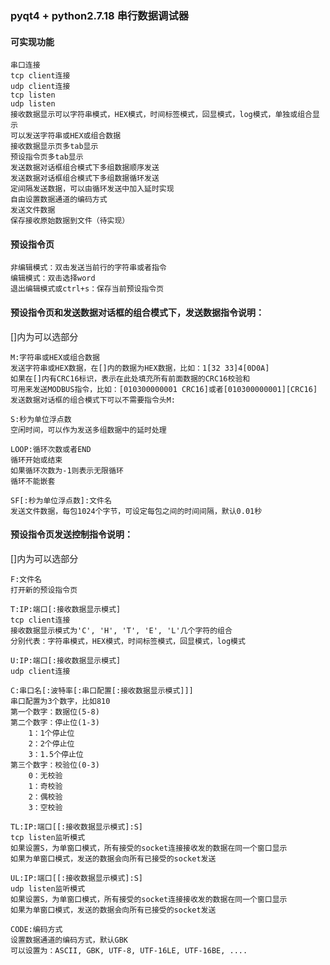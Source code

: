 ### pyqt4 + python2.7.18 串行数据调试器

#### 可实现功能

    串口连接
    tcp client连接
    udp client连接
    tcp listen
    udp listen
    接收数据显示可以字符串模式，HEX模式，时间标签模式，回显模式，log模式，单独或组合显示
    可以发送字符串或HEX或组合数据
    接收数据显示页多tab显示
    预设指令页多tab显示
    发送数据对话框组合模式下多组数据顺序发送
    发送数据对话框组合模式下多组数据循环发送
    定间隔发送数据，可以由循环发送中加入延时实现
    自由设置数据通道的编码方式
    发送文件数据
    保存接收原始数据到文件（待实现）

#### 预设指令页

    非编辑模式：双击发送当前行的字符串或者指令
    编辑模式：双击选择word
    退出编辑模式或ctrl+s：保存当前预设指令页

#### 预设指令页和发送数据对话框的组合模式下，发送数据指令说明：
[]内为可以选部分

    M:字符串或HEX或组合数据
    发送字符串或HEX数据，在[]内的数据为HEX数据，比如：1[32 33]4[0D0A]
    如果在[]内有CRC16标识，表示在此处填充所有前面数据的CRC16校验和
    可用来发送MODBUS指令，比如：[010300000001 CRC16]或者[010300000001][CRC16]
    发送数据对话框的组合模式下可以不需要指令头M:

    S:秒为单位浮点数
    空闲时间，可以作为发送多组数据中的延时处理
 
    LOOP:循环次数或者END
    循环开始或结束
    如果循环次数为-1则表示无限循环
    循环不能嵌套
    
    SF[:秒为单位浮点数]:文件名
    发送文件数据，每包1024个字节，可设定每包之间的时间间隔，默认0.01秒
    

#### 预设指令页发送控制指令说明：
[]内为可以选部分

    F:文件名
    打开新的预设指令页

    T:IP:端口[:接收数据显示模式]
    tcp client连接
    接收数据显示模式为'C', 'H', 'T', 'E', 'L'几个字符的组合
    分别代表：字符串模式，HEX模式，时间标签模式，回显模式，log模式

    U:IP:端口[:接收数据显示模式]
    udp client连接

    C:串口名[:波特率[:串口配置[:接收数据显示模式]]]
    串口配置为3个数字，比如810
    第一个数字：数据位(5-8)
    第二个数字：停止位(1-3)
        1：1个停止位
        2：2个停止位
        3：1.5个停止位
    第三个数字：校验位(0-3)
        0：无校验
        1：奇校验
        2：偶校验
        3：空校验
 
    TL:IP:端口[[:接收数据显示模式]:S]
    tcp listen监听模式
    如果设置S，为单窗口模式，所有接受的socket连接接收发的数据在同一个窗口显示
    如果为单窗口模式，发送的数据会向所有已接受的socket发送

    UL:IP:端口[[:接收数据显示模式]:S]
    udp listen监听模式
    如果设置S，为单窗口模式，所有接受的socket连接接收发的数据在同一个窗口显示
    如果为单窗口模式，发送的数据会向所有已接受的socket发送
    
    CODE:编码方式
    设置数据通道的编码方式，默认GBK
    可以设置为：ASCII, GBK, UTF-8, UTF-16LE, UTF-16BE, ....
    